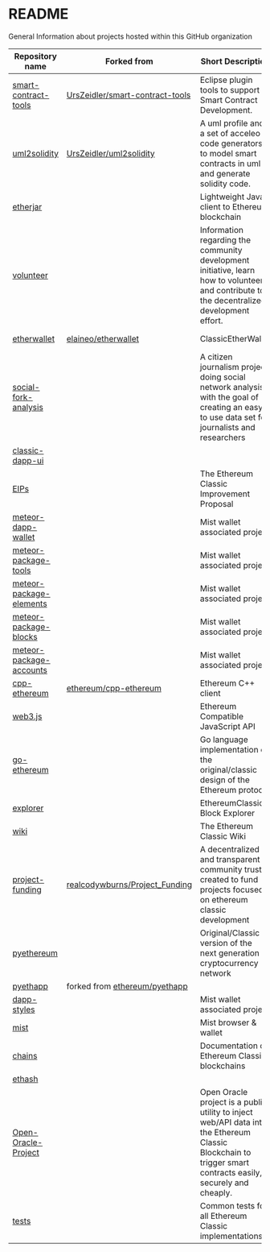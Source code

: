# README
General Information about projects hosted within this GitHub organization

Repository name | Forked from | Short Description | Language
------------ | ------------- | ------------- | -------------
[smart-contract-tools](https://github.com/ethereumproject/smart-contract-tools/)|[UrsZeidler/smart-contract-tools](https://github.com/UrsZeidler/smart-contract-tools/)|Eclipse plugin tools to support Smart Contract Development.|Java 1 1
[uml2solidity](https://github.com/ethereumproject/uml2solidity/)|[UrsZeidler/uml2solidity](https://github.com/UrsZeidler/uml2solidity/)|A uml profile and a set of acceleo code generators to model smart contracts in uml and generate solidity code.|Java 0 1
[etherjar](https://github.com/ethereumproject/etherjar/)||Lightweight Java client to Ethereum blockchain|Io 15 14
[volunteer](https://github.com/ethereumproject/volunteer/)||Information regarding the community development initiative, learn how to volunteer and contribute to the decentralized development effort.|JavaScript 4 147
[etherwallet](https://github.com/ethereumproject/etherwallet/)|[elaineo/etherwallet](https://github.com/elaineo/etherwallet/)|ClassicEtherWallet|Python 3 3
[social-fork-analysis](https://github.com/ethereumproject/social-fork-analysis/)||A citizen journalism project doing social network analysis with the goal of creating an easy to use data set for journalists and researchers|2 1
[classic-dapp-ui](https://github.com/ethereumproject/classic-dapp-ui/)|||1 2
[EIPs](https://github.com/ethereumproject/EIPs/)||The Ethereum Classic Improvement Proposal|JavaScript 1 0
[meteor-dapp-wallet](https://github.com/ethereumproject/meteor-dapp-wallet/)||Mist wallet associated project|JavaScript 1 0
[meteor-package-tools](https://github.com/ethereumproject/meteor-package-tools/)||Mist wallet associated project|JavaScript 1 0
[meteor-package-elements](https://github.com/ethereumproject/meteor-package-elements/)||Mist wallet associated project|JavaScript 1 0
[meteor-package-blocks](https://github.com/ethereumproject/meteor-package-blocks/)||Mist wallet associated project|JavaScript 1 0
[meteor-package-accounts](https://github.com/ethereumproject/meteor-package-accounts/)||Mist wallet associated project|C++ 2 372
[cpp-ethereum](https://github.com/ethereumproject/cpp-ethereum/)|[ethereum/cpp-ethereum](https://github.com/ethereum/cpp-ethereum/)|Ethereum C++ client|JavaScript 1 2
[web3.js](https://github.com/ethereumproject/web3.js/)||Ethereum Compatible JavaScript API|Go 35 20
[go-ethereum](https://github.com/ethereumproject/go-ethereum/)||Go language implementation of the original/classic design of the Ethereum protocol|JavaScript 10 8
[explorer](https://github.com/ethereumproject/explorer/)||EthereumClassic Block Explorer|0 0
[wiki](https://github.com/ethereumproject/wiki/)||The Ethereum Classic Wiki|6 3
[project-funding](https://github.com/ethereumproject/project-funding/)|[realcodywburns/Project_Funding](https://github.com/realcodywburns/Project_Funding/)|A decentralized and transparent community trust, created to fund projects focused on ethereum classic development|
[pyethereum](https://github.com/ethereumproject/pyethereum/)||Original/Classic version of the next generation cryptocurrency network|Python 0 96
[pyethapp](https://github.com/ethereumproject/pyethapp/)|forked from [ethereum/pyethapp](https://github.com/ethereum/pyethapp/)||CSS 1 0
[dapp-styles](https://github.com/ethereumproject/dapp-styles/)||Mist wallet associated project|JavaScript 8 4
[mist](https://github.com/ethereumproject/mist/)||Mist browser & wallet|0 0
[chains](https://github.com/ethereumproject/chains/)||Documentation on Ethereum Classic blockchains|C 1 0
[ethash](https://github.com/ethereumproject/ethash/)|||5 0
[Open-Oracle-Project](https://github.com/ethereumproject/Open-Oracle-Project/)||Open Oracle project is a public utility to inject web/API data into the Ethereum Classic Blockchain to trigger smart contracts easily, securely and cheaply.|1 0
[tests](https://github.com/ethereumproject/tests/)||Common tests for all Ethereum Classic implementations|
